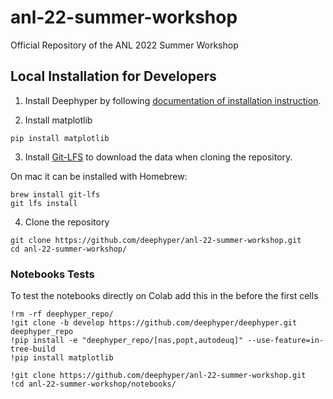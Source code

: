 # anl-22-summer-workshop
Official Repository of the ANL 2022 Summer Workshop

## Local Installation for Developers

1. Install Deephyper by following [documentation of installation instruction](https://deephyper.readthedocs.io/en/latest/install/local.html).

2. Install matplotlib

```console
pip install matplotlib
```

3. Install [Git-LFS](https://git-lfs.github.com) to download the data when cloning the repository.

On mac it can be installed with Homebrew:

```console
brew install git-lfs
git lfs install
```

4. Clone the repository

```console
git clone https://github.com/deephyper/anl-22-summer-workshop.git
cd anl-22-summer-workshop/
```

### Notebooks Tests

To test the notebooks directly on Colab add this in the before the first cells

```ipython
!rm -rf deephyper_repo/
!git clone -b develop https://github.com/deephyper/deephyper.git deephyper_repo
!pip install -e "deephyper_repo/[nas,popt,autodeuq]" --use-feature=in-tree-build
!pip install matplotlib

!git clone https://github.com/deephyper/anl-22-summer-workshop.git
!cd anl-22-summer-workshop/notebooks/
```